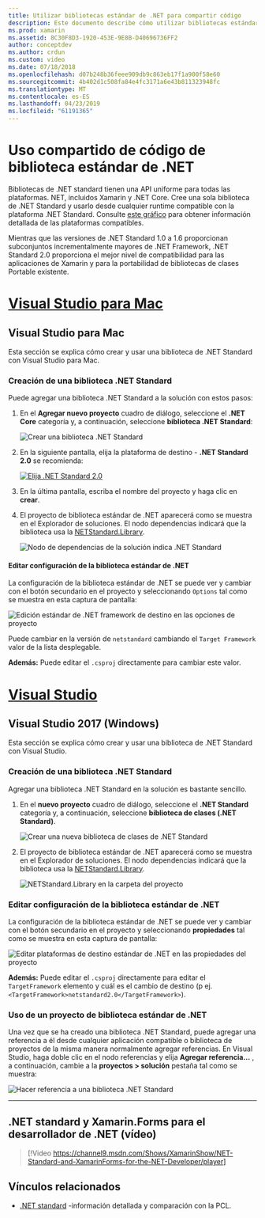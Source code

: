 ```yaml
---
title: Utilizar bibliotecas estándar de .NET para compartir código
description: Este documento describe cómo utilizar bibliotecas estándar de .NET para compartir código. Describe la creación de una biblioteca .NET Standard, modifique su configuración y utilizarla en una aplicación.
ms.prod: xamarin
ms.assetid: 8C30F8D3-1920-453E-9E8B-D40696736FF2
author: conceptdev
ms.author: crdun
ms.custom: video
ms.date: 07/18/2018
ms.openlocfilehash: d07b248b36feee909db9c863eb17f1a900f58e60
ms.sourcegitcommit: 4b402d1c508fa84e4fc3171a6e43b811323948fc
ms.translationtype: MT
ms.contentlocale: es-ES
ms.lasthandoff: 04/23/2019
ms.locfileid: "61191365"
---
```

# <a name="net-standard-library-code-sharing"></a>Uso compartido de código de biblioteca estándar de .NET

Bibliotecas de .NET standard tienen una API uniforme para todas las plataformas. NET, incluidos Xamarin y .NET Core. Cree una sola biblioteca de .NET Standard y usarlo desde cualquier runtime compatible con la plataforma .NET Standard. Consulte [este gráfico](https://docs.microsoft.com/dotnet/standard/net-standard#net-implementation-support) para obtener información detallada de las plataformas compatibles.

Mientras que las versiones de .NET Standard 1.0 a 1.6 proporcionan subconjuntos incrementalmente mayores de .NET Framework, .NET Standard 2.0 proporciona el mejor nivel de compatibilidad para las aplicaciones de Xamarin y para la portabilidad de bibliotecas de clases Portable existente.

# <a name="visual-studio-for-mactabmacos"></a>[Visual Studio para Mac](#tab/macos)

## <a name="visual-studio-for-mac"></a>Visual Studio para Mac

Esta sección se explica cómo crear y usar una biblioteca de .NET Standard con Visual Studio para Mac.

### <a name="creating-a-net-standard-library"></a>Creación de una biblioteca .NET Standard

Puede agregar una biblioteca .NET Standard a la solución con estos pasos:

1. En el **Agregar nuevo proyecto** cuadro de diálogo, seleccione el **.NET Core** categoría y, a continuación, seleccione **biblioteca .NET Standard**:

    ![Crear una biblioteca .NET Standard](net-standard-images/vsm01-m157.png "crear una biblioteca nueva .NET Standard")

2. En la siguiente pantalla, elija la plataforma de destino - **.NET Standard 2.0** se recomienda:

    [![Elija .NET Standard 2.0](net-standard-images/vsm01a-m157-sml.png)](net-standard-images/vsm01a-m157.png#lightbox)

3. En la última pantalla, escriba el nombre del proyecto y haga clic en **crear**.

4. El proyecto de biblioteca estándar de .NET aparecerá como se muestra en el Explorador de soluciones. El nodo dependencias indicará que la biblioteca usa la [NETStandard.Library](https://www.nuget.org/packages/NETStandard.Library/).

    ![Nodo de dependencias de la solución indica .NET Standard](net-standard-images/vsm02-m157.png)

#### <a name="editing-net-standard-library-settings"></a>Editar configuración de la biblioteca estándar de .NET

La configuración de la biblioteca estándar de .NET se puede ver y cambiar con el botón secundario en el proyecto y seleccionando `Options` tal como se muestra en esta captura de pantalla:

![Edición estándar de .NET framework de destino en las opciones de proyecto](net-standard-images/vsm03-m157.png "editar la versión de la plataforma de destino de .NET estándar en las opciones de proyecto")

Puede cambiar en la versión de `netstandard` cambiando el `Target Framework` valor de la lista desplegable.

**Además:** Puede editar el `.csproj` directamente para cambiar este valor.

# <a name="visual-studiotabwindows"></a>[Visual Studio](#tab/windows)

## <a name="visual-studio-2017-windows"></a>Visual Studio 2017 (Windows)

Esta sección se explica cómo crear y usar una biblioteca de .NET Standard con Visual Studio.

### <a name="creating-a-net-standard-library"></a>Creación de una biblioteca .NET Standard

Agregar una biblioteca .NET Standard en la solución es bastante sencillo.

1. En el **nuevo proyecto** cuadro de diálogo, seleccione el **.NET Standard** categoría y, a continuación, seleccione **biblioteca de clases (.NET Standard)**.

    ![Crear una nueva biblioteca de clases de .NET Standard](net-standard-images/vs01-w157.png "crear nueva biblioteca de clases .NET Standard")

2. El proyecto de biblioteca estándar de .NET aparecerá como se muestra en el Explorador de soluciones. El nodo dependencias indicará que la biblioteca usa la [NETStandard.Library](https://www.nuget.org/packages/NETStandard.Library/).

    ![NETStandard.Library en la carpeta del proyecto](net-standard-images/vs02-w157.png "proyecto .NET Standard en la solución")

### <a name="editing-net-standard-library-settings"></a>Editar configuración de la biblioteca estándar de .NET

La configuración de la biblioteca estándar de .NET se puede ver y cambiar con el botón secundario en el proyecto y seleccionando **propiedades** tal como se muestra en esta captura de pantalla:

![Editar plataformas de destino estándar de .NET en las propiedades del proyecto](net-standard-images/vs03-w157.png "hacen referencia a una biblioteca .NET Standard del mismo modo que otros proyectos")

**Además:** Puede editar el `.csproj` directamente para editar el `TargetFramework` elemento y cuál es el cambio de destino (p ej. `<TargetFramework>netstandard2.0</TargetFramework>`).

### <a name="using-a-net-standard-library-project"></a>Uso de un proyecto de biblioteca estándar de .NET

Una vez que se ha creado una biblioteca .NET Standard, puede agregar una referencia a él desde cualquier aplicación compatible o biblioteca de proyectos de la misma manera normalmente agregar referencias. En Visual Studio, haga doble clic en el nodo referencias y elija **Agregar referencia...**  , a continuación, cambie a la **proyectos > solución** pestaña tal como se muestra:

![Hacer referencia a una biblioteca .NET Standard](net-standard-images/vs04.png "en Visual Studio, haga doble clic en el nodo referencias y elija Agregar referencia …, a continuación, cambie a la pestaña proyectos de solución tal como se muestra")

-----

## <a name="net-standard-and-xamarinforms-for-the-net-developer-video"></a>.NET standard y Xamarin.Forms para el desarrollador de .NET (vídeo)

> [!Video https://channel9.msdn.com/Shows/XamarinShow/NET-Standard-and-XamarinForms-for-the-NET-Developer/player]

## <a name="related-links"></a>Vínculos relacionados

* [.NET standard](https://docs.microsoft.com/dotnet/standard/net-standard) -información detallada y comparación con la PCL.
